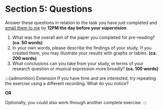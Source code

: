 # Section 5: Questions

Answer these questions in relation to the task you have just completed and [email them to me](mailto:hwc31@cam.ac.uk) by **12PM the day before your supervision**.

1. What was the overall aim of the paper you completed for pre-reading? **(ca. 50 words)**
2. In your own words, please describe the findings of your study. If you created them, you may illustrate your results with graphs or tables. **(ca. 200 words)**
3. What conclusions can you take from your study, in terms of your research question or musical expression more broadly? **(ca. 100 words)**

:::{admonition} Extension
If you have time and are interested, try repeating the exercise using a different recording. What do you notice?

**OR**

Optionally, you could also work through another complete exercise.
:::

